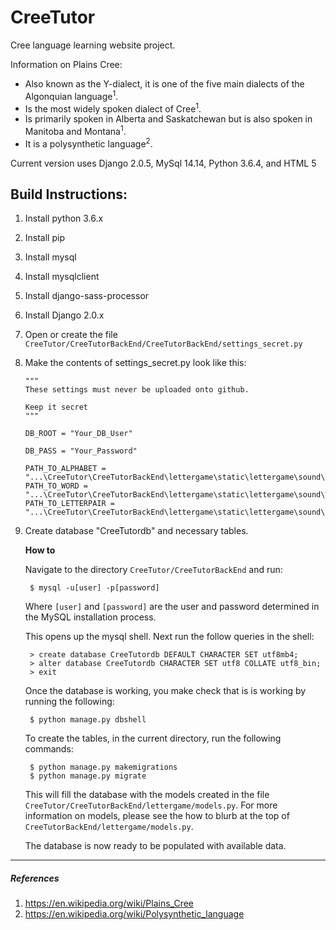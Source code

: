 # CreeTutor

Cree language learning website project.

Information on Plains Cree:
  * Also known as the Y-dialect, it is one of the five main dialects of the Algonquian language<sup>1</sup>.
  * Is the most widely spoken dialect of Cree<sup>1</sup>.
  * Is primarily spoken in Alberta and Saskatchewan but is also spoken in Manitoba and Montana<sup>1</sup>.
  * It is a polysynthetic language<sup>2</sup>.

Current version uses Django 2.0.5, MySql 14.14, Python 3.6.4, and HTML 5

## Build Instructions:
1. Install python 3.6.x
2. Install pip
3. Install mysql
4. Install mysqlclient
5. Install django-sass-processor
6. Install Django 2.0.x
7. Open or create the file `CreeTutor/CreeTutorBackEnd/CreeTutorBackEnd/settings_secret.py`
8. Make the contents of settings_secret.py look like this:

       """  
       These settings must never be uploaded onto github.

       Keep it secret
       """

       DB_ROOT = "Your_DB_User"

       DB_PASS = "Your_Password"

       PATH_TO_ALPHABET = "...\CreeTutor\CreeTutorBackEnd\lettergame\static\lettergame\sound\Alphabet"
       PATH_TO_WORD = "...\CreeTutor\CreeTutorBackEnd\lettergame\static\lettergame\sound\Words"
       PATH_TO_LETTERPAIR = "...\CreeTutor\CreeTutorBackEnd\lettergame\static\lettergame\sound\LetterPairs"

9. Create database "CreeTutordb" and necessary tables.

   **How to**

   Navigate to the directory `CreeTutor/CreeTutorBackEnd` and run:

        $ mysql -u[user] -p[password]

   Where `[user]` and `[password]` are the user and password determined in the MySQL installation process.


   This opens up the mysql shell. Next run the follow queries in the shell:

        > create database CreeTutordb DEFAULT CHARACTER SET utf8mb4;
        > alter database CreeTutordb CHARACTER SET utf8 COLLATE utf8_bin;
        > exit
   
   Once the database is working, you make check that is is working by running the following:

        $ python manage.py dbshell

   To create the tables, in the current directory, run the following commands:

        $ python manage.py makemigrations
        $ python manage.py migrate

    This will fill the database with the models created in the file `CreeTutor/CreeTutorBackEnd/lettergame/models.py`. For   more information on models, please see the how to blurb at the top of `CreeTutorBackEnd/lettergame/models.py`.
    
    The database is now ready to be populated with available data.
 ---

##### References
  1. https://en.wikipedia.org/wiki/Plains_Cree
  2. https://en.wikipedia.org/wiki/Polysynthetic_language
